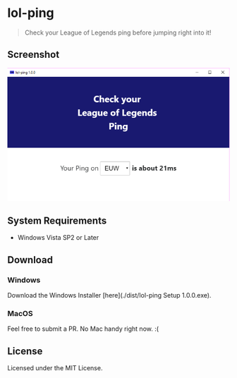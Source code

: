 # lol-ping

> Check your League of Legends ping before jumping right into it!

## Screenshot

![Screenshot of lol-ping](/assets/img/screenshot.png)

## System Requirements

- Windows Vista SP2 or Later

## Download

### Windows

Download the Windows Installer [here](./dist/lol-ping Setup 1.0.0.exe).

### MacOS

Feel free to submit a PR. No Mac handy right now. :(

## License

Licensed under the MIT License.
